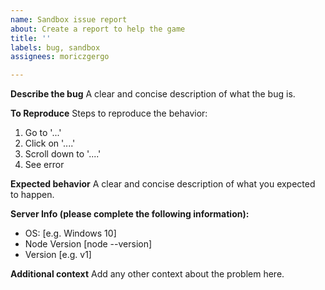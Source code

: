 ```yaml
---
name: Sandbox issue report
about: Create a report to help the game
title: ''
labels: bug, sandbox
assignees: moriczgergo

---
```


**Describe the bug**
A clear and concise description of what the bug is.

**To Reproduce**
Steps to reproduce the behavior:
1. Go to '...'
2. Click on '....'
3. Scroll down to '....'
4. See error

**Expected behavior**
A clear and concise description of what you expected to happen.

**Server Info (please complete the following information):**
 - OS: [e.g. Windows 10]
 - Node Version [node --version]
 - Version [e.g. v1]

**Additional context**
Add any other context about the problem here.
